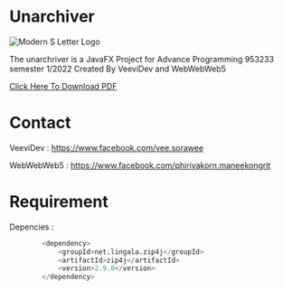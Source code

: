 # Unarchiver

![Modern S Letter Logo](https://user-images.githubusercontent.com/65585968/192086923-a753548a-7e8b-4cb0-9eab-2d36ab042b32.png)

The unarchriver is a JavaFX Project for Advance Programming 953233 semester 1/2022
Created By VeeviDev and WebWebWeb5

[Click Here To Download PDF](https://github.com/Vee-Sorawee/Unarchiver/files/9563062/233_project_I.pdf)

# Contact
VeeviDev : https://www.facebook.com/vee.sorawee

WebWebWeb5 : https://www.facebook.com/phiriyakorn.maneekongrit

# Requirement

Depencies :
```python
        <dependency>
            <groupId>net.lingala.zip4j</groupId>
            <artifactId>zip4j</artifactId>
            <version>2.9.0</version>
        </dependency>

```
